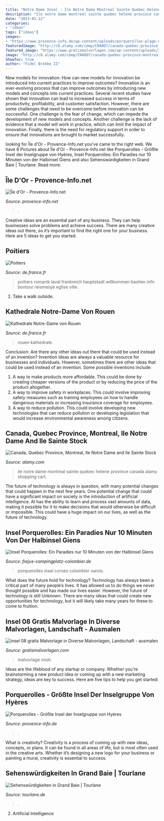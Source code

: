 ```yaml
---
title: "Notre Dame Insel : Ile Notre Dame Montreal Sainte Quebec Helene Province Canada Alamy Shopping Cart"
description: "Ile notre dame montreal sainte quebec helene province canada alamy shopping cart"
date: "2023-01-12"
categories:
- "ideas"
tags: ["ideas"]
images:
- "https://www.provence-info.de/wp-content/uploads/porquerolles-plage-notre-dame.jpg"
featuredImage: "http://c8.alamy.com/comp/CN48D7/canada-quebec-province-montreal-ile-notre-dame-and-ile-sainte-helene-CN48D7.jpg"
featured_image: "https://www.gratismalvorlagen.com/wp-content/uploads/2017/07/insel_08.JPG"
image: "http://c8.alamy.com/comp/CN48D7/canada-quebec-province-montreal-ile-notre-dame-and-ile-sainte-helene-CN48D7.jpg"
ShowToc: true
author: "Fidel Brekke II"
---
```



New models for innovation: How can new models for innovation be introduced into current practices to improve outcomes?
Innovation is an ever-evolving process that can improve outcomes by introducing new models and concepts into current practices. Several recent studies have shown that innovation can lead to increased success in terms of productivity, profitability, and customer satisfaction. However, there are some challenges that need to be overcome before innovation can be successful. One challenge is the fear of change, which can impede the development of new models and concepts. Another challenge is the lack of evidence that a model will work in practice, which can limit the impact of innovation. Finally, there is the need for regulatory support in order to ensure that innovations are brought to market successfully.

	

		
looking for Île d&#039;Or - Provence-Info.net you've came to the right web. We have 8 Pictures about Île d&#039;Or - Provence-Info.net like Porquerolles - Größte Insel der Inselgruppe von Hyères, Insel Porquerolles: Ein Paradies nur 10 Minuten von der Halbinsel Giens and also Sehenswürdigkeiten in Grand Baie | Tourlane. Read more:
		
    
## Île D&#039;Or - Provence-Info.net

<img loading=lazy src="https://www.provence-info.net/uploads/media/ile-d-or-esterel-IMG_4026-provence.jpg" onerror="this.onerror=null;this.src='https://tse1.mm.bing.net/th?id=OIP.8Ul1Pz1_t-6n4HpQgfWltAHaE8&amp;pid=15.1';" alt="Île d&#039;Or - Provence-Info.net">

_Source: provence-info.net_

>. 

	

Creative ideas are an essential part of any business. They can help businesses solve problems and achieve success. There are many creative ideas out there, so it’s important to find the right one for your business. Here are 5 ideas to get you started.

    
## Poitiers

<img loading=lazy src="http://images.france.fr/zeaejvyq9bhj/6ut8AzFPUW4S0WcyOguMQ0/012e3cc35d98ad834a7951ed6b31c1bb/poitiers_eglise_notre-dame-la-grande_-r_s._laval_-_office_de_tourisme_de_poitiers_website_0.jpg?w=1200&amp;h=630&amp;q=70&amp;fl=progressive&amp;fit=fill" onerror="this.onerror=null;this.src='https://tse4.mm.bing.net/th?id=OIP.LZdBN7PIg9M-A0H1sGmsyQHaD4&amp;pid=15.1';" alt="Poitiers">

_Source: de.france.fr_

>poitiers romanik laval frankreich hauptstadt willkommen bastien infn bontour reismeisje eglise ville. 

	

1. Take a walk outside.

    
## Kathedrale Notre-Dame Von Rouen

<img loading=lazy src="http://images.france.fr/zeaejvyq9bhj/adrW9UwkN2oUyW0yikeOs/51e1581a95402791004eeafb6f6284f9/rouen_normandie_tourisme_congres_-_jflange_19.jpg?w=1200&amp;h=630&amp;q=70&amp;fl=progressive&amp;fit=fill" onerror="this.onerror=null;this.src='https://tse1.mm.bing.net/th?id=OIP.cpLqUY5WMAePGNRLcn3f1AHaD4&amp;pid=15.1';" alt="Kathedrale Notre-Dame von Rouen">

_Source: de.france.fr_

>rouen kathedrale. 

	

Conclusion: Are there any other ideas out there that could be used instead of an invention?
Invention ideas are always a valuable resource for businesses and individuals. However, sometimes there are other ideas that could be used instead of an invention. Some possible inventions include:
1. A way to make products more affordable. This could be done by creating cheaper versions of the product or by reducing the price of the product altogether.
2. A way to improve safety in workplaces. This could involve improving safety measures such as training employees on how to handle dangerous materials or increasing insurance coverage for employees.
3. A way to reduce pollution. This could involve developing new technologies that can reduce pollution or developing legislation that would increase environmental awareness among citizens.

    
## Canada, Quebec Province, Montreal, Ile Notre Dame And Ile Sainte Stock

<img loading=lazy src="http://c8.alamy.com/comp/CN48D7/canada-quebec-province-montreal-ile-notre-dame-and-ile-sainte-helene-CN48D7.jpg" onerror="this.onerror=null;this.src='https://tse1.mm.bing.net/th?id=OIP.E56JJJiFOtbNW6kcPLkJagHaFc&amp;pid=15.1';" alt="Canada, Quebec Province, Montreal, Ile Notre Dame and Ile Sainte Stock">

_Source: alamy.com_

>ile notre dame montreal sainte quebec helene province canada alamy shopping cart. 

	

The future of technology is always in question, with many potential changes that could happen in the next few years. One potential change that could have a significant impact on society is the introduction of artificial intelligence. AI has the ability to learn and process vast amounts of data, making it possible for it to make decisions that would otherwise be difficult or impossible. This could have a huge impact on our lives, as well as the future of technology.

    
## Insel Porquerolles: Ein Paradies Nur 10 Minuten Von Der Halbinsel Giens

<img loading=lazy src="https://www.frejus-campingplatz-colombier.de/wp-content/uploads/2019/01/Colombier-fiche-activites-sports-loisirs-ile-porquerolles-header.jpg" onerror="this.onerror=null;this.src='https://tse3.mm.bing.net/th?id=OIP.FsBthYtFMe87uTwkyaZTogHaDh&amp;pid=15.1';" alt="Insel Porquerolles: Ein Paradies nur 10 Minuten von der Halbinsel Giens">

_Source: frejus-campingplatz-colombier.de_

>porquerolles insel corses colombier varois. 

	

What does the future hold for technology?
Technology has always been a critical part of many people’s lives. It has allowed us to do things we never thought possible and has made our lives easier. However, the future of technology is still Unknown. There are many ideas that could create new opportunities for technology, but it will likely take many years for these to come to fruition.

    
## Insel 08 Gratis Malvorlage In Diverse Malvorlagen, Landschaft - Ausmalen

<img loading=lazy src="https://www.gratismalvorlagen.com/wp-content/uploads/2017/07/insel_08.JPG" onerror="this.onerror=null;this.src='https://tse1.mm.bing.net/th?id=OIP.6EApLrhXr7KMN_G_NHmNxQHaHe&amp;pid=15.1';" alt="insel 08 gratis Malvorlage in Diverse Malvorlagen, Landschaft - ausmalen">

_Source: gratismalvorlagen.com_

>malvorlage misti. 

	

Ideas are the lifeblood of any startup or company. Whether you're brainstorming a new product idea or coming up with a new marketing strategy, ideas are key to success. Here are five tips to help you get started: 

    
## Porquerolles - Größte Insel Der Inselgruppe Von Hyères

<img loading=lazy src="https://www.provence-info.de/wp-content/uploads/porquerolles-plage-notre-dame.jpg" onerror="this.onerror=null;this.src='https://tse4.mm.bing.net/th?id=OIP.52dWDvd5PWUV7Q3saZdcEgHaE7&amp;pid=15.1';" alt="Porquerolles - Größte Insel der Inselgruppe von Hyères">

_Source: provence-info.de_

>. 

	

What is creativity?
Creativity is a process of coming up with new ideas, concepts, or plans. It can be found in all areas of life, but is most often used in the creative arts. Whether it’s designing a new logo for your business or painting a mural, creativity is essential to success.

    
## Sehenswürdigkeiten In Grand Baie | Tourlane

<img loading=lazy src="https://images.ctfassets.net/bth3mlrehms2/4JpzkK74O29Xtfn2BH6p2x/27fdd86e2839a2ca9bae27eb99ef4cde/Mauritius_Cap_Malheureux_Kirche_Notre_Dame_Auxiliatrice.jpg?w=1600&amp;q=50" onerror="this.onerror=null;this.src='https://tse4.mm.bing.net/th?id=OIP.VkxMJVUCdp_CVutatfHDQgHaEK&amp;pid=15.1';" alt="Sehenswürdigkeiten in Grand Baie | Tourlane">

_Source: tourlane.de_

>. 

	

2. Artificial Intelligence 

